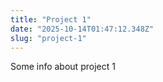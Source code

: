 ```yaml
---
title: "Project 1"
date: "2025-10-14T01:47:12.348Z"
slug: "project-1"
---
```



Some info about project 1

